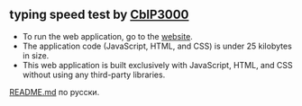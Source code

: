 ## typing speed test by [CblP3000](https://github.com/CblP3000)
* To run the web application, go to the [website](https://cblp3000.github.io/typing-speed-test/).
* The application code (JavaScript, HTML, and CSS) is under 25 kilobytes in size.
* This web application is built exclusively with JavaScript, HTML, and CSS without using any third-party libraries.

[README.md](README.md) по русски.